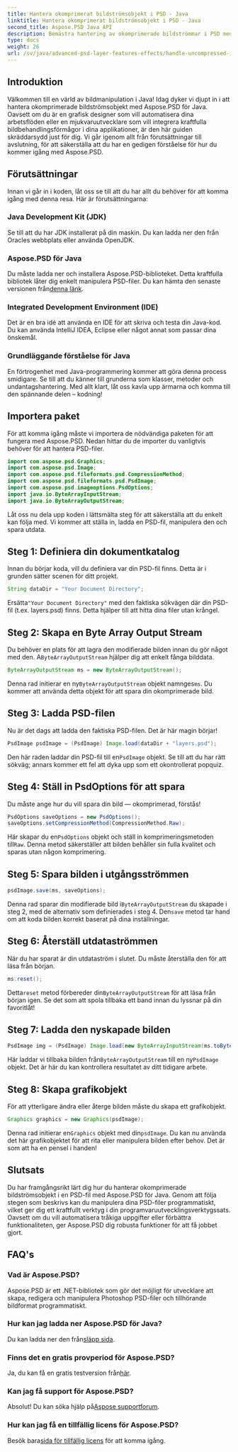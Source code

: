 ```yaml
---
title: Hantera okomprimerat bildströmsobjekt i PSD - Java
linktitle: Hantera okomprimerat bildströmsobjekt i PSD - Java
second_title: Aspose.PSD Java API
description: Bemästra hantering av okomprimerade bildströmmar i PSD med Aspose.PSD för Java med denna lättanvända guide. Perfekt för utvecklare och designers.
type: docs
weight: 26
url: /sv/java/advanced-psd-layer-features-effects/handle-uncompressed-image-stream-object-psd/
---
```

## Introduktion
Välkommen till en värld av bildmanipulation i Java! Idag dyker vi djupt in i att hantera okomprimerade bildströmsobjekt med Aspose.PSD för Java. Oavsett om du är en grafisk designer som vill automatisera dina arbetsflöden eller en mjukvaruutvecklare som vill integrera kraftfulla bildbehandlingsförmågor i dina applikationer, är den här guiden skräddarsydd just för dig. Vi går igenom allt från förutsättningar till avslutning, för att säkerställa att du har en gedigen förståelse för hur du kommer igång med Aspose.PSD.
## Förutsättningar
Innan vi går in i koden, låt oss se till att du har allt du behöver för att komma igång med denna resa. Här är förutsättningarna:
### Java Development Kit (JDK)
Se till att du har JDK installerat på din maskin. Du kan ladda ner den från Oracles webbplats eller använda OpenJDK.
### Aspose.PSD för Java
 Du måste ladda ner och installera Aspose.PSD-biblioteket. Detta kraftfulla bibliotek låter dig enkelt manipulera PSD-filer. Du kan hämta den senaste versionen från[denna länk](https://releases.aspose.com/psd/java/).
### Integrated Development Environment (IDE)
Det är en bra idé att använda en IDE för att skriva och testa din Java-kod. Du kan använda IntelliJ IDEA, Eclipse eller något annat som passar dina önskemål.
### Grundläggande förståelse för Java
En förtrogenhet med Java-programmering kommer att göra denna process smidigare. Se till att du känner till grunderna som klasser, metoder och undantagshantering.
Med allt klart, låt oss kavla upp ärmarna och komma till den spännande delen – kodning!
## Importera paket
För att komma igång måste vi importera de nödvändiga paketen för att fungera med Aspose.PSD. Nedan hittar du de importer du vanligtvis behöver för att hantera PSD-filer.
```java
import com.aspose.psd.Graphics;
import com.aspose.psd.Image;
import com.aspose.psd.fileformats.psd.CompressionMethod;
import com.aspose.psd.fileformats.psd.PsdImage;
import com.aspose.psd.imageoptions.PsdOptions;
import java.io.ByteArrayInputStream;
import java.io.ByteArrayOutputStream;
```
Låt oss nu dela upp koden i lättsmälta steg för att säkerställa att du enkelt kan följa med. Vi kommer att ställa in, ladda en PSD-fil, manipulera den och spara utdata. 
## Steg 1: Definiera din dokumentkatalog
Innan du börjar koda, vill du definiera var din PSD-fil finns. Detta är i grunden sätter scenen för ditt projekt. 
```java
String dataDir = "Your Document Directory";
```
 Ersätta`"Your Document Directory"` med den faktiska sökvägen där din PSD-fil (t.ex. layers.psd) finns. Detta hjälper till att hitta dina filer utan krångel.
## Steg 2: Skapa en Byte Array Output Stream
 Du behöver en plats för att lagra den modifierade bilden innan du gör något med den. A`ByteArrayOutputStream` hjälper dig att enkelt fånga bilddata.
```java
ByteArrayOutputStream ms = new ByteArrayOutputStream();
```
 Denna rad initierar en ny`ByteArrayOutputStream` objekt namnges`ms`. Du kommer att använda detta objekt för att spara din okomprimerade bild.
## Steg 3: Ladda PSD-filen
Nu är det dags att ladda den faktiska PSD-filen. Det är här magin börjar!
```java
PsdImage psdImage = (PsdImage) Image.load(dataDir + "layers.psd");
```
Den här raden laddar din PSD-fil till en`PsdImage` objekt. Se till att du har rätt sökväg; annars kommer ett fel att dyka upp som ett okontrollerat popquiz.
## Steg 4: Ställ in PsdOptions för att spara
Du måste ange hur du vill spara din bild — okomprimerad, förstås!
```java
PsdOptions saveOptions = new PsdOptions();
saveOptions.setCompressionMethod(CompressionMethod.Raw);
```
 Här skapar du en`PsdOptions` objekt och ställ in komprimeringsmetoden till`Raw`. Denna metod säkerställer att bilden behåller sin fulla kvalitet och sparas utan någon komprimering.
## Steg 5: Spara bilden i utgångsströmmen
```java
psdImage.save(ms, saveOptions);
```
 Denna rad sparar din modifierade bild i`ByteArrayOutputStream` du skapade i steg 2, med de alternativ som definierades i steg 4. Den`save` metod tar hand om att koda bilden korrekt baserat på dina inställningar.
## Steg 6: Återställ utdataströmmen
När du har sparat är din utdataström i slutet. Du måste återställa den för att läsa från början.
```java
ms.reset();
```
 Detta`reset` metod förbereder din`ByteArrayOutputStream` för att läsa från början igen. Se det som att spola tillbaka ett band innan du lyssnar på din favoritlåt!
## Steg 7: Ladda den nyskapade bilden
```java
PsdImage img = (PsdImage) Image.load(new ByteArrayInputStream(ms.toByteArray()));
```
 Här laddar vi tillbaka bilden från`ByteArrayOutputStream` till en ny`PsdImage` objekt. Det är här du kan kontrollera resultatet av ditt tidigare arbete.
## Steg 8: Skapa grafikobjekt
För att ytterligare ändra eller återge bilden måste du skapa ett grafikobjekt.
```java
Graphics graphics = new Graphics(psdImage);
```
 Denna rad initierar en`Graphics` objekt med din`psdImage`. Du kan nu använda det här grafikobjektet för att rita eller manipulera bilden efter behov. Det är som att ha en pensel i handen!
## Slutsats 
Du har framgångsrikt lärt dig hur du hanterar okomprimerade bildströmsobjekt i en PSD-fil med Aspose.PSD för Java. Genom att följa stegen som beskrivs kan du manipulera dina PSD-filer programmatiskt, vilket ger dig ett kraftfullt verktyg i din programvaruutvecklingsverktygssats. Oavsett om du vill automatisera tråkiga uppgifter eller förbättra funktionaliteten, ger Aspose.PSD dig robusta funktioner för att få jobbet gjort.
## FAQ's
### Vad är Aspose.PSD?
Aspose.PSD är ett .NET-bibliotek som gör det möjligt för utvecklare att skapa, redigera och manipulera Photoshop PSD-filer och tillhörande bildformat programmatiskt.
### Hur kan jag ladda ner Aspose.PSD för Java?
 Du kan ladda ner den från[släpp sida](https://releases.aspose.com/psd/java/).
### Finns det en gratis provperiod för Aspose.PSD?
 Ja, du kan få en gratis testversion från[här](https://releases.aspose.com/).
### Kan jag få support för Aspose.PSD?
 Absolut! Du kan söka hjälp på[Aspose supportforum](https://forum.aspose.com/c/psd/34).
### Hur kan jag få en tillfällig licens för Aspose.PSD?
 Besök bara[sida för tillfällig licens](https://purchase.aspose.com/temporary-license/) för att komma igång.